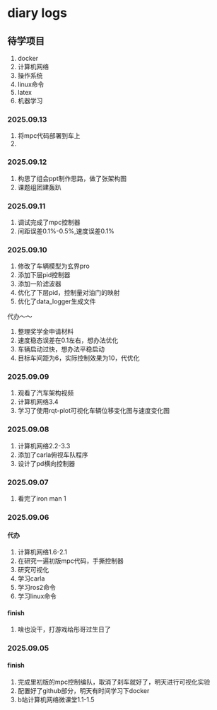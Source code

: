 # diary logs

## 待学项目
1. docker
2. 计算机网络
3. 操作系统
4. linux命令
5. latex
6. 机器学习

### 2025.09.13
1. 将mpc代码部署到车上
2. 

### 2025.09.12
1. 构思了组会ppt制作思路，做了张架构图
2. 课题组团建轰趴

### 2025.09.11
1. 调试完成了mpc控制器
2. 间距误差0.1%-0.5%,速度误差0.1%

### 2025.09.10
1. 修改了车辆模型为玄界pro
2. 添加下层pid控制器
3. 添加一阶滤波器
4. 优化了下层pid，控制量对油门的映射
5. 优化了data_logger生成文件

代办～～
1. 整理奖学金申请材料
2. 速度稳态误差在0.1左右，想办法优化
3. 车辆启动过快，想办法平稳启动
4. 目标车间距为6，实际控制效果为10，代优化

### 2025.09.09
1. 观看了汽车架构视频
2. 计算机网络3.4
3. 学习了使用rqt-plot可视化车辆位移变化图与速度变化图


### 2025.09.08
1. 计算机网络2.2-3.3
2. 添加了carla俯视车队程序
3. 设计了pd横向控制器
### 2025.09.07
1. 看完了iron man 1
   


### 2025.09.06
#### 代办
1. 计算机网络1.6-2.1
2. 在研究一遍初版mpc代码，手撕控制器
3. 研究可视化
4. 学习carla
5. 学习ros2命令
6. 学习linux命令
#### finish
1. 啥也没干，打游戏给彤哥过生日了

### 2025.09.05
#### finish
1. 完成里初版的mpc控制编队，取消了刹车就好了，明天进行可视化实验
2. 配置好了github部分，明天有时间学习下docker
3. b站计算机网络微课堂1.1-1.5
<!--stackedit_data:
eyJoaXN0b3J5IjpbOTkxMzM3MTI5LC02NzY5MzIyNjIsMTAxMT
A0MDg2MiwtOTkyNjMyODg5XX0=
-->
